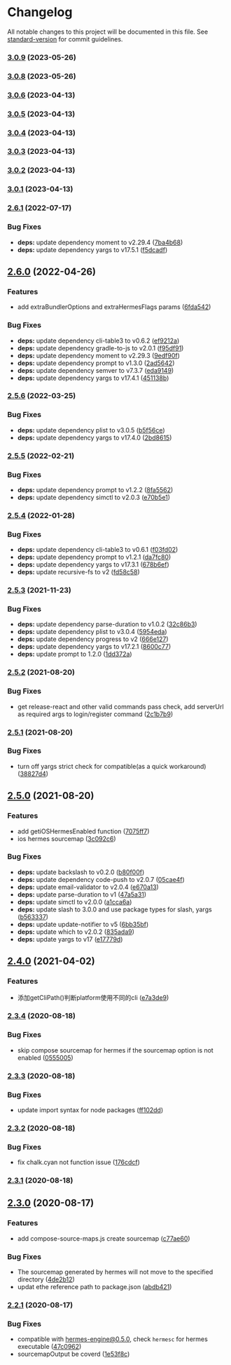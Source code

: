 # Changelog

All notable changes to this project will be documented in this file. See [standard-version](https://github.com/conventional-changelog/standard-version) for commit guidelines.

### [3.0.9](https://github.com/kidken285/code-push-cli/compare/v3.0.8...v3.0.9) (2023-05-26)

### [3.0.8](https://github.com/kidken285/code-push-cli/compare/v3.0.6...v3.0.8) (2023-05-26)

### [3.0.6](https://github.com/kidken285/code-push-cli/compare/v3.0.5...v3.0.6) (2023-04-13)

### [3.0.5](https://github.com/kidken285/code-push-cli/compare/v3.0.4...v3.0.5) (2023-04-13)

### [3.0.4](https://github.com/kidken285/code-push-cli/compare/v3.0.3...v3.0.4) (2023-04-13)

### [3.0.3](https://github.com/kidken285/code-push-cli/compare/v3.0.2...v3.0.3) (2023-04-13)

### [3.0.2](https://github.com/kidken285/code-push-cli/compare/v3.0.1...v3.0.2) (2023-04-13)

### [3.0.1](https://github.com/kidken285/code-push-cli/compare/v2.6.1...v3.0.1) (2023-04-13)

### [2.6.1](https://github.com/shm-open/code-push-cli/compare/v2.6.0...v2.6.1) (2022-07-17)


### Bug Fixes

* **deps:** update dependency moment to v2.29.4 ([7ba4b68](https://github.com/shm-open/code-push-cli/commit/7ba4b680939f2e259db6c21d27d73dd21c085a1b))
* **deps:** update dependency yargs to v17.5.1 ([f5dcadf](https://github.com/shm-open/code-push-cli/commit/f5dcadfa1d5a31085fb596fd1f8130ceff33cc84))

## [2.6.0](https://github.com/shm-open/code-push-cli/compare/v2.5.6...v2.6.0) (2022-04-26)


### Features

* add extraBundlerOptions and extraHermesFlags params ([6fda542](https://github.com/shm-open/code-push-cli/commit/6fda542eb604b1d32b7eb2b98a47d01ccf5bc86d))


### Bug Fixes

* **deps:** update dependency cli-table3 to v0.6.2 ([ef9212a](https://github.com/shm-open/code-push-cli/commit/ef9212aef5f1ab640353d03654d58eb882614f55))
* **deps:** update dependency gradle-to-js to v2.0.1 ([f95df91](https://github.com/shm-open/code-push-cli/commit/f95df915fea1acb6bb0b1c9408df2099fb2045d7))
* **deps:** update dependency moment to v2.29.3 ([9edf90f](https://github.com/shm-open/code-push-cli/commit/9edf90f0ebdb6b875ac13ad9593306882dc7c9a5))
* **deps:** update dependency prompt to v1.3.0 ([2ad5642](https://github.com/shm-open/code-push-cli/commit/2ad56422eeabc71f0ceeae2f2ca99906c45e4485))
* **deps:** update dependency semver to v7.3.7 ([eda9149](https://github.com/shm-open/code-push-cli/commit/eda91495e2e2d50870427c8a700af4b9e52ee84e))
* **deps:** update dependency yargs to v17.4.1 ([451138b](https://github.com/shm-open/code-push-cli/commit/451138ba0c75de3f83e27382cf12ecf7752deb5e))

### [2.5.6](https://github.com/shm-open/code-push-cli/compare/v2.5.5...v2.5.6) (2022-03-25)


### Bug Fixes

* **deps:** update dependency plist to v3.0.5 ([b5f56ce](https://github.com/shm-open/code-push-cli/commit/b5f56ce7ef48ecdd3ece1c9cb38fb912da6d0c56))
* **deps:** update dependency yargs to v17.4.0 ([2bd8615](https://github.com/shm-open/code-push-cli/commit/2bd861545f2f3f100af663f5eceee1f4be959bf9))

### [2.5.5](https://github.com/shm-open/code-push-cli/compare/v2.5.4...v2.5.5) (2022-02-21)


### Bug Fixes

* **deps:** update dependency prompt to v1.2.2 ([8fa5562](https://github.com/shm-open/code-push-cli/commit/8fa5562fba0a4b9c08bfdfb083c5afba985b7faf))
* **deps:** update dependency simctl to v2.0.3 ([e70b5e1](https://github.com/shm-open/code-push-cli/commit/e70b5e170b3c0040c41fda32a8db22d81bcb32b4))

### [2.5.4](https://github.com/shm-open/code-push-cli/compare/v2.5.3...v2.5.4) (2022-01-28)


### Bug Fixes

* **deps:** update dependency cli-table3 to v0.6.1 ([f03fd02](https://github.com/shm-open/code-push-cli/commit/f03fd025738a1adb76365daa2c5bddbcbbd111ec))
* **deps:** update dependency prompt to v1.2.1 ([da7fc80](https://github.com/shm-open/code-push-cli/commit/da7fc8069e545f9c89855d5497f80b1421de655c))
* **deps:** update dependency yargs to v17.3.1 ([678b6ef](https://github.com/shm-open/code-push-cli/commit/678b6effafb240d884feec8eb0321cea8733747e))
* **deps:** update recursive-fs to v2 ([fd58c58](https://github.com/shm-open/code-push-cli/commit/fd58c5881dbda43210987bfe0228139ac2afa372))

### [2.5.3](https://github.com/shm-open/code-push-cli/compare/v2.5.2...v2.5.3) (2021-11-23)


### Bug Fixes

* **deps:** update dependency parse-duration to v1.0.2 ([32c86b3](https://github.com/shm-open/code-push-cli/commit/32c86b38f7688a384a0fe435648fd70c088a0091))
* **deps:** update dependency plist to v3.0.4 ([5954eda](https://github.com/shm-open/code-push-cli/commit/5954eda36e5b1d48da29d8459596e0482a33bc73))
* **deps:** update dependency progress to v2 ([666e127](https://github.com/shm-open/code-push-cli/commit/666e1271e3fe8319939261ff8d8262ad4d845786))
* **deps:** update dependency yargs to v17.2.1 ([8600c77](https://github.com/shm-open/code-push-cli/commit/8600c772867b03f9b55a0a0d025f2ae8ceacd335))
* **deps:** update prompt to 1.2.0 ([1dd372a](https://github.com/shm-open/code-push-cli/commit/1dd372a556433b4b5ab00b9f12edb3977c99267d))

### [2.5.2](https://github.com/shm-open/code-push-cli/compare/v2.5.1...v2.5.2) (2021-08-20)


### Bug Fixes

* get release-react and other valid commands pass check, add serverUrl as required args to login/register command ([2c1b7b9](https://github.com/shm-open/code-push-cli/commit/2c1b7b95c0aca571730c5a5b9fc96dc17836276b))

### [2.5.1](https://github.com/shm-open/code-push-cli/compare/v2.5.0...v2.5.1) (2021-08-20)


### Bug Fixes

* turn off yargs strict check for compatible(as a quick workaround) ([38827d4](https://github.com/shm-open/code-push-cli/commit/38827d42ad59554773952f0cc9fac7c09591d1e0))

## [2.5.0](https://github.com/shm-open/code-push-cli/compare/v2.4.0...v2.5.0) (2021-08-20)


### Features

* add getiOSHermesEnabled function ([7075ff7](https://github.com/shm-open/code-push-cli/commit/7075ff735c41feec20c1ebf4b4b86df97d665749))
* ios hermes sourcemap ([3c092c6](https://github.com/shm-open/code-push-cli/commit/3c092c617ab48e938ac3acf818e7549600c71d58))


### Bug Fixes

* **deps:** update backslash to v0.2.0 ([b80f00f](https://github.com/shm-open/code-push-cli/commit/b80f00f49aded6f0a16e384c669259c79ffcff7f))
* **deps:** update dependency code-push to v2.0.7 ([05cae4f](https://github.com/shm-open/code-push-cli/commit/05cae4f4505277a06a79576a4a17dda90be453d0))
* **deps:** update email-validator to v2.0.4 ([e670a13](https://github.com/shm-open/code-push-cli/commit/e670a136dc0f6dffe2efe43944437ac0098916c1))
* **deps:** update parse-duration to v1 ([47a5a31](https://github.com/shm-open/code-push-cli/commit/47a5a318457e3b9faa19b4aca6911dc8961e9df2))
* **deps:** update simctl to v2.0.0 ([a1cca6a](https://github.com/shm-open/code-push-cli/commit/a1cca6a18fba568e6b502f42b64d103dbc2a22c4))
* **deps:** update slash to 3.0.0 and use package types for slash, yargs ([b563337](https://github.com/shm-open/code-push-cli/commit/b563337e232d7d1b82d663c4c32eac78c6bd5436))
* **deps:** update update-notifier to v5 ([6bb35bf](https://github.com/shm-open/code-push-cli/commit/6bb35bf1e5567b950eb2fc298e134db14b611042))
* **deps:** update which to v2.0.2 ([835ada9](https://github.com/shm-open/code-push-cli/commit/835ada97ca9707f33831ab2d36c41d0c3f1382c0))
* **deps:** update yargs to v17 ([e17779d](https://github.com/shm-open/code-push-cli/commit/e17779d75fcc3869e3ac7459e362ca19378850b7))

## [2.4.0](https://github.com/shm-open/code-push-cli/compare/v2.3.4...v2.4.0) (2021-04-02)


### Features

* 添加getCliPath()判断platform使用不同的cli ([e7a3de9](https://github.com/shm-open/code-push-cli/commit/e7a3de992b52f7e5576db15568b928ff7d89f787))

### [2.3.4](https://github.com/shm-open/code-push-cli/compare/v2.3.3...v2.3.4) (2020-08-18)


### Bug Fixes

* skip compose sourcemap for hermes if the sourcemap option is not enabled ([0555005](https://github.com/shm-open/code-push-cli/commit/0555005074e3e709863e5482713de02eceab2ffe))

### [2.3.3](https://github.com/shm-open/code-push-cli/compare/v2.3.2...v2.3.3) (2020-08-18)


### Bug Fixes

* update import syntax for node packages ([ff102dd](https://github.com/shm-open/code-push-cli/commit/ff102dd5220a43828fa50a9f3ba961cc8bee7f2d))

### [2.3.2](https://github.com/shm-open/code-push-cli/compare/v2.3.1...v2.3.2) (2020-08-18)


### Bug Fixes

* fix chalk.cyan not function issue ([176cdcf](https://github.com/shm-open/code-push-cli/commit/176cdcfbd2fa4974ebb4bd31f2bd2eea44b9115c))

### [2.3.1](https://github.com/shm-open/code-push-cli/compare/v2.3.0...v2.3.1) (2020-08-18)

## [2.3.0](https://github.com/shm-open/code-push-cli/compare/v2.2.1...v2.3.0) (2020-08-17)


### Features

* add compose-source-maps.js create sourcemap ([c77ae60](https://github.com/shm-open/code-push-cli/commit/c77ae60124bbc6c00644a8b935a9189b687629d4))


### Bug Fixes

* The sourcemap generated by hermes will not move to the specified directory ([4de2b12](https://github.com/shm-open/code-push-cli/commit/4de2b1233d607aa1b53516b423966354c9cf7daf))
* updat ethe reference path to package.json ([abdb421](https://github.com/shm-open/code-push-cli/commit/abdb4216c6e657c03e3f09224c23c1de1cf21cf6))

### [2.2.1](https://github.com/shm-open/code-push-cli/compare/v2.2.0...v2.2.1) (2020-08-17)


### Bug Fixes

* compatible with hermes-engine@0.5.0, check `hermesc` for hermes executable ([47c0962](https://github.com/shm-open/code-push-cli/commit/47c0962c565a514473896e049c6565eacc73892f))
* sourcemapOutput be coverd ([1e53f8c](https://github.com/shm-open/code-push-cli/commit/1e53f8ca76ccb2862dc33fafe49eeab1012f0a7c))
